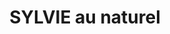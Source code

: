 ---
title: "SYLVIE au naturel"
url: /villeneuve-sur-lot/sylvie-au-naturel/
shop: décoration intérieure
---